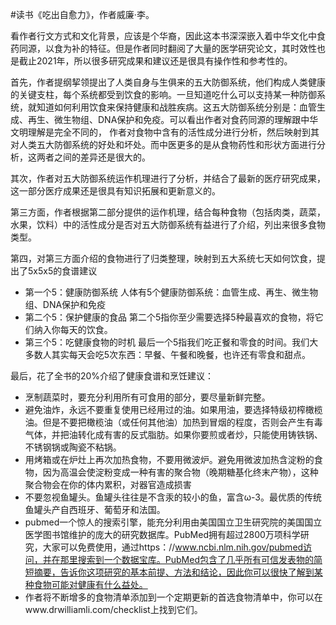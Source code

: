 \#读书《吃出自愈力》，作者威廉·李。

看作者行文方式和文化背景，应该是个华裔，因此这本书深深嵌入着中华文化中食药同源，以食为补的特征。但是作者同时翻阅了大量的医学研究论文，其时效性也是截止2021年，所以很多研究成果和建议还是很具有操作性和参考性的。

首先，作者提纲挈领提出了人类自身与生俱来的五大防御系统，他们构成人类健康的关键支柱，每个系统都受到饮食的影响。一旦知道吃什么可以支持某一种防御系统，就知道如何利用饮食来保持健康和战胜疾病。这五大防御系统分别是：血管生成、再生、微生物组、DNA保护和免疫。可以看出作者对食药同源的理解跟中华文明理解是完全不同的， 作者对食物中含有的活性成分进行分析，然后映射到其对人类五大防御系统的好处和坏处。而中医更多的是从食物药性和形状方面进行分析，这两者之间的差异还是很大的。

其次，作者对五大防御系统运作机理进行了分析，并结合了最新的医疗研究成果，这一部分医疗成果还是很具有知识拓展和更新意义的。

第三方面，作者根据第二部分提供的运作机理，结合每种食物（包括肉类，蔬菜，水果，饮料）中的活性成分是否对五大防御系统有益进行了介绍，列出来很多食物类型。

第四，对第三方面介绍的食物进行了归类整理，映射到五大系统七天如何饮食，提出了5x5x5的食谱建议

- 第一个5：健康防御系统 人体有5个健康防御系统：血管生成、再生、微生物组、DNA保护和免疫
- 第二个5：保护健康的食品 第二个5指你至少需要选择5种最喜欢的食物，将它们纳入你每天的饮食。
- 第三个5：吃健康食物的时机 最后一个5指我们吃正餐和零食的时间。我们大多数人其实每天会吃5次东西：早餐、午餐和晚餐，也许还有零食和甜点。

最后，花了全书的20%介绍了健康食谱和烹饪建议：

- 烹制蔬菜时，要充分利用所有可食用的部分，要尽量新鲜完整。
- 避免油炸，永远不要重复使用已经用过的油。如果用油，要选择特级初榨橄榄油。但是不要把橄榄油（或任何其他油）加热到冒烟的程度，否则会产生有毒气体，并把油转化成有害的反式脂肪。如果你要煎或者炒，只能使用铸铁锅、不锈钢锅或陶瓷不粘锅。
- 用烤箱或在炉灶上再次加热食物，不要用微波炉。避免用微波加热含淀粉的食物，因为高温会使淀粉变成一种有害的聚合物（晚期糖基化终末产物），这种聚合物会在你的体内累积，对器官造成损害
- 不要忽视鱼罐头。鱼罐头往往是不含汞的较小的鱼，富含ω-3。最优质的传统鱼罐头产自西班牙、葡萄牙和法国。
- pubmed一个惊人的搜索引擎，能充分利用由美国国立卫生研究院的美国国立医学图书馆维护的庞大的研究数据库。PubMed拥有超过2800万项科学研究，大家可以免费使用，通过https：//www.ncbi.nlm.nih.gov/pubmed访问，并在那里搜索到一个数据宝库。PubMed包含了几乎所有可信发表物的简短摘要，告诉你这项研究的基本前提、方法和结论，因此你可以很快了解到某种食物可能对健康有什么益处。
- 作者将不断增多的食物清单添加到一个定期更新的首选食物清单中，你可以在www.drwilliamli.com/checklist上找到它们。

